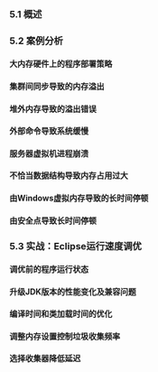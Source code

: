 ### 5.1 概述

### 5.2 案例分析

#### 大内存硬件上的程序部署策略

#### 集群间同步导致的内存溢出

#### 堆外内存导致的溢出错误

#### 外部命令导致系统缓慢

#### 服务器虚拟机进程崩溃

#### 不恰当数据结构导致内存占用过大

#### 由Windows虚拟内存导致的长时间停顿

#### 由安全点导致长时间停顿

### 5.3 实战：Eclipse运行速度调优

#### 调优前的程序运行状态

#### 升级JDK版本的性能变化及兼容问题

#### 编译时间和类加载时间的优化

#### 调整内存设置控制垃圾收集频率

#### 选择收集器降低延迟